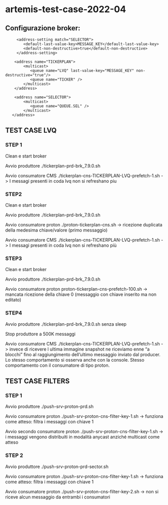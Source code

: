 # artemis-test-case-2022-04

## Configurazione broker:


         <address-setting match="SELECTOR">
            <default-last-value-key>MESSAGE_KEY</default-last-value-key>
            <default-non-destructive>true</default-non-destructive>
         </address-setting>

        <address name="TICKERPLAN">
            <multicast>
               <queue name="LVQ" last-value-key="MESSAGE_KEY" non-destructive="true"/>
               <queue name="TICKER" />
            </multicast>
        </address>

        <address name="SELECTOR">
            <multicast>
               <queue name="QUEUE.SEL" />
            </multicast>
       </address>


## TEST CASE LVQ 

### STEP 1
Clean e start broker

Avvio produttore  ./tickerplan-prd-brk_7.9.0.sh

Avvio consumatore CMS ./tickerplan-cns-TICKERPLAN-LVQ-prefetch-1.sh  -> I messagi presenti in coda lvq non si refreshano piu

### STEP2
Clean e start broker 

Avvio produttore  ./tickerplan-prd-brk_7.9.0.sh

Avvio consumatore proton ./proton-tickerplan-cns.sh -> ricezione duplicata della medesima chiave/valore (primo messaggio)

Avvio consumatore CMS ./tickerplan-cns-TICKERPLAN-LVQ-prefetch-1.sh -> I messagi presenti in coda lvq non si refreshano più

### STEP3
Clean e start broker 

Avvio produttore  ./tickerplan-prd-brk_7.9.0.sh

Avvio consumatore proton proton-tickerplan-cns-prefetch-100.sh -> mancata ricezione della chiave 0 (messaggio con chiave inserito ma non editato)

### STEP4
Avvio produttore  ./tickerplan-prd-brk_7.9.0.sh senza sleep

Stop produttore   a 500K messaggi

Avvio consumatore CMS  ./tickerplan-cns-TICKERPLAN-LVQ-prefetch-1.sh  -> invece di ricevere l ultima immagine snapshot ne riceviamo enne “a blocchi” fino al raggiungimento dell’ultimo messaggio inviato dal producer.
Lo stesso comportamento si osserva anche con la console. Stesso comportamento con il consumatore di tipo proton.



## TEST CASE FILTERS

### STEP 1
Avvio produttore  ./push-srv-proton-prd.sh

Avvio consumatore proton ./push-srv-proton-cns-filter-key-1.sh -> funziona come atteso: filtra i messaggi con chiave 1

Avvio secondo consumatore proton ./push-srv-proton-cns-filter-key-1.sh -> i messaggi vengono distribuiti in modalità anycast anziché multicast come atteso

### STEP 2
Avvio produttore  ./push-srv-proton-prd-sector.sh

Avvio consumatore proton ./push-srv-proton-cns-filter-key-1.sh -> funziona come atteso: filtra i messaggi con chiave 1

Avvio consumatore proton ./push-srv-proton-cns-filter-key-2.sh -> non si riceve alcun messaggio da entrambi i consumatori

